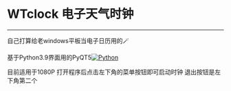 # WTclock 电子天气时钟
---
自己打算给老windows平板当电子日历用的🪄

基于Python3.9界面用的PyQT5[![Python](https://img.shields.io/badge/-Python-3776AB?style=flat&logo=python&logoColor=white)](#)

目前适用于1080P  打开程序后点击左下角的菜单按钮即可启动时钟 退出按钮是左下角第二个
